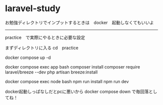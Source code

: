 # laravel-study


お勉強ディレクトリでインプットするときは　docker　起動しなくてもいいよ


-------------


practice　で実際にやるときに必要な設定

まずディレクトリに入る
cd　practice

docker compose up -d

docker compose exec app bash
    composer install
    composer require laravel/breeze --dev
    php artisan breeze:install


docker compose exec node bash
    npm run install
    npm run dev




docker起動しっぱなしだとpcに悪いから
docker compose down
で毎回落としてね！


